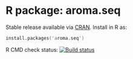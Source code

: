 # R package: aroma.seq

Stable release available via [CRAN](http://cran.r-project.org/package=aroma.seq).  Install in R as:

```s
install.packages('aroma.seq')
```

R CMD check status: <a href="https://travis-ci.org/HenrikBengtsson/aroma.seq"><img src="https://travis-ci.org/HenrikBengtsson/aroma.seq.svg?branch=master" alt="Build status"></a>
